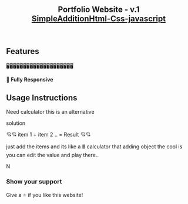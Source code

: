 
<h2 align="center">
  Portfolio Website - v.1<br/>
  <a href="https://z18r.github.io/Cardoza_Joezer_E_Portfolio_2021_Updated_December/" target="_blank">SimpleAdditionHtml-Css-javascript</a>
</h2>

<br/>

## Features

🖥️🖥️🖥️🖥️🖥️🖥️🖥️🖥️🖥️🖥️🖥️🖥️🖥️🖥️🖥️🖥️🖥️🖥️🖥️🖥️

**📱 Fully Responsive**



## Usage Instructions

Need calculator this is an alternative

solution 

💘💘 item 1 + item 2 .. = Result 💘💘

just add the items and its like a 🖩 calculator that adding object the cool is you can edit the value and play there..

N

### Show your support

Give a ⭐ if you like this website!



